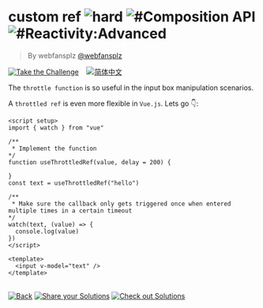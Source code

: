 <!--info-header-start--><h1>custom ref <img src="https://img.shields.io/badge/-hard-de3d37" alt="hard"/> <img src="https://img.shields.io/badge/-%23Composition%20API-999" alt="#Composition API"/> <img src="https://img.shields.io/badge/-%23Reactivity%3AAdvanced-999" alt="#Reactivity:Advanced"/></h1><blockquote><p>By webfansplz <a href="https://github.com/webfansplz" target="_blank">@webfansplz</a></p></blockquote><p><a href="https://sfc.vuejs.org/#eNpdUMFqAjEU/JUhJ12sKz2WVSj00kMvPecS43M3mE1C8qIV8d/7VlsQD4HMm/eGmbmo95SWx0rqTXXFZpcYhbimjQ5uTDEzLjgZtgOu2Oc4QivZ1koHHdqm0QENPsfkaaTA4IGwr8Gyi8I3rQ7/CLXQB22jQNp90352NL7SAjvy5ow1XlerOS6T6lUHG0MRMfphYZ4PtRrI+6jV/NHDlzkQSs1082CN91tjD4jBn9ETF3B2fU+ZdjKzhNNAAWL5NhmrZycZwG6kAhdgYCmzkd80ipXvaW5NzCZjC9wTzLHeTL6ByXT0tPSx/6Mki7yuvfcqjQpgkrIMkyCgcyFVxvFljNLDWqtJWSu0wnbtw6q6/gLrIZZB" target="_blank"><img src="https://img.shields.io/badge/-Take%20the%20Challenge-213547?logo=vue.js&logoColor=42b883" alt="Take the Challenge"/></a> &nbsp;&nbsp;&nbsp;<a href="./README.zh-CN.md" target="_blank"><img src="https://img.shields.io/badge/-%E7%AE%80%E4%BD%93%E4%B8%AD%E6%96%87-gray" alt="简体中文"/></a> </p><!--info-header-end-->


The `throttle function` is so useful in the input box manipulation scenarios.

A `throttled ref` is even more flexible in `Vue.js`. Lets go 👇: 

```vue
<script setup>
import { watch } from "vue"

/**
 * Implement the function
*/
function useThrottledRef(value, delay = 200) {

}
const text = useThrottledRef("hello")

/**
 * Make sure the callback only gets triggered once when entered multiple times in a certain timeout
*/
watch(text, (value) => {
  console.log(value)
})
</script>

<template>
  <input v-model="text" />
</template>

```

<!--info-footer-start--><br><a href="../../README.md" target="_blank"><img src="https://img.shields.io/badge/-Back-grey" alt="Back"/></a> <a href="https://github.com/webfansplz/vuejs-challenges/issues/new?labels=answer,en&template=0-answer.md&title=23%20-%20custom%20ref" target="_blank"><img src="https://img.shields.io/badge/-Share%20your%20Solutions-teal" alt="Share your Solutions"/></a> <a href="https://github.com/webfansplz/vuejs-challenges/issues?q=label%3A23+label%3Aanswer" target="_blank"><img src="https://img.shields.io/badge/-Check%20out%20Solutions-de5a77?logo=awesome-lists&logoColor=white" alt="Check out Solutions"/></a> <!--info-footer-end-->
